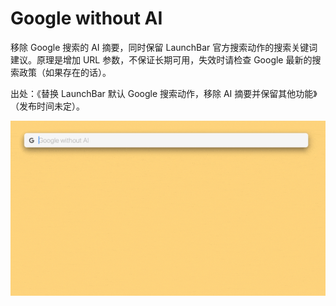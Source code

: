 # Google without AI

移除 Google 搜索的 AI 摘要，同时保留 LaunchBar 官方搜索动作的搜索关键词建议。原理是增加 URL 参数，不保证长期可用，失效时请检查 Google 最新的搜索政策（如果存在的话）。

出处：《替换 LaunchBar 默认 Google 搜索动作，移除 AI 摘要并保留其他功能》（发布时间未定）。

![img](img.gif)